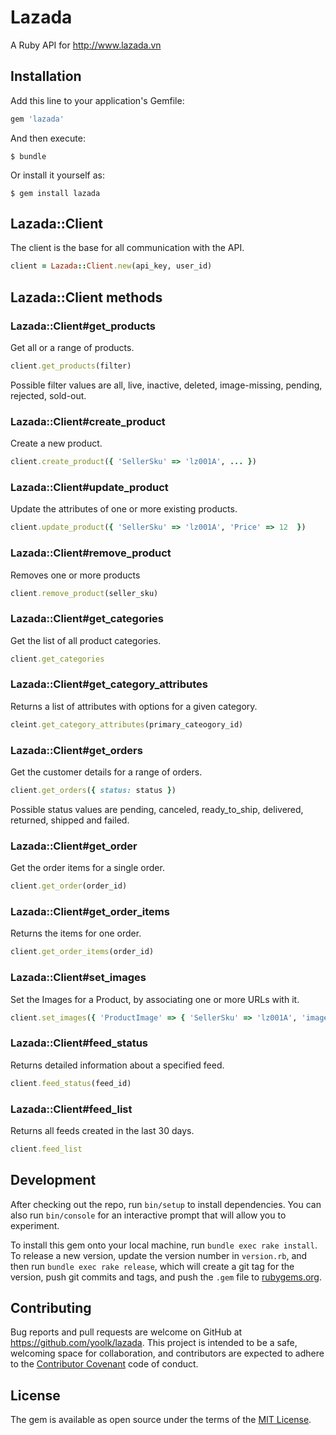 # Lazada

A Ruby API for http://www.lazada.vn

## Installation

Add this line to your application's Gemfile:

```ruby
gem 'lazada'
```

And then execute:

    $ bundle

Or install it yourself as:

    $ gem install lazada

## Lazada::Client

The client is the base for all communication with the API.

```ruby
client = Lazada::Client.new(api_key, user_id)
```

## Lazada::Client methods
### Lazada::Client#get_products
Get all or a range of products.
```ruby
client.get_products(filter)
```

Possible filter values are all, live, inactive, deleted, image-missing, pending, rejected, sold-out.

### Lazada::Client#create_product
Create a new product.
```ruby
client.create_product({ 'SellerSku' => 'lz001A', ... })
```

### Lazada::Client#update_product
Update the attributes of one or more existing products.
```ruby
client.update_product({ 'SellerSku' => 'lz001A', 'Price' => 12  })
```

### Lazada::Client#remove_product
Removes one or more products
```ruby
client.remove_product(seller_sku)
```

### Lazada::Client#get_categories
Get the list of all product categories.
```ruby
client.get_categories
```

### Lazada::Client#get_category_attributes
Returns a list of attributes with options for a given category.
```ruby
cleint.get_category_attributes(primary_cateogory_id)
```

### Lazada::Client#get_orders
Get the customer details for a range of orders.
```ruby
client.get_orders({ status: status })
```
Possible status values are pending, canceled, ready_to_ship, delivered, returned, shipped and failed.

### Lazada::Client#get_order
Get the order items for a single order.
```ruby
client.get_order(order_id)
```

### Lazada::Client#get_order_items
Returns the items for one order.
```ruby
client.get_order_items(order_id)
```

### Lazada::Client#set_images
Set the Images for a Product, by associating one or more URLs with it.
```ruby
client.set_images({ 'ProductImage' => { 'SellerSku' => 'lz001A', 'images' => { ... } } })
```

### Lazada::Client#feed_status
Returns detailed information about a specified feed.
```ruby
client.feed_status(feed_id)
```

### Lazada::Client#feed_list
Returns all feeds created in the last 30 days.
```ruby
client.feed_list
```

## Development

After checking out the repo, run `bin/setup` to install dependencies. You can also run `bin/console` for an interactive prompt that will allow you to experiment.

To install this gem onto your local machine, run `bundle exec rake install`. To release a new version, update the version number in `version.rb`, and then run `bundle exec rake release`, which will create a git tag for the version, push git commits and tags, and push the `.gem` file to [rubygems.org](https://rubygems.org).

## Contributing

Bug reports and pull requests are welcome on GitHub at https://github.com/yoolk/lazada. This project is intended to be a safe, welcoming space for collaboration, and contributors are expected to adhere to the [Contributor Covenant](http://contributor-covenant.org) code of conduct.


## License

The gem is available as open source under the terms of the [MIT License](http://opensource.org/licenses/MIT).
